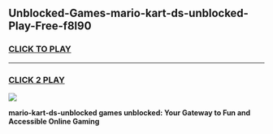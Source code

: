 
## Unblocked-Games-mario-kart-ds-unblocked-Play-Free-f8l90
<h3>
<a href="https://premium76.site?title=mario-kart-ds-unblocked&ref=23A">CLICK TO PLAY</a></h3>
<hr>

<h3>
<a href="https://premium76.site?title=mario-kart-ds-unblocked&ref=23A">CLICK 2 PLAY</a>
  
</h3>

<a href="https://premium76.site?title=mario-kart-ds-unblocked&ref=23A"><img src="https://clearcache.store/games.png"></a>


**mario-kart-ds-unblocked games unblocked: Your Gateway to Fun and Accessible Online Gaming**
